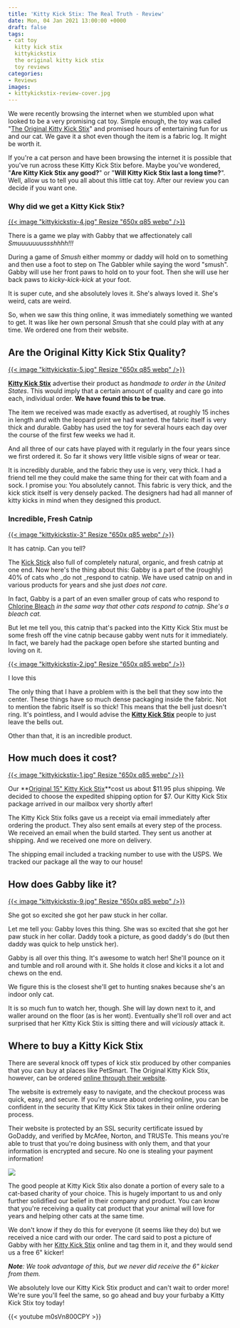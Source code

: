 ```yaml
---
title: 'Kitty Kick Stix: The Real Truth - Review'
date: Mon, 04 Jan 2021 13:00:00 +0000
draft: false
tags:
- cat toy
  kitty kick stix
  kittykickstix
  the original kitty kick stix
  toy reviews
categories:
- Reviews
images:
- kittykickstix-review-cover.jpg
---
```


We were recently browsing the internet when we stumbled upon what looked to be a very promising cat toy. Simple enough, the toy was called "[The Original Kitty Kick Stix](/go/kittykickstix)" and promised hours of entertaining fun for us and our cat. We gave it a shot even though the item is a fabric log. It might be worth it.

If you're a cat person and have been browsing the internet it is possible that you've run across these Kitty Kick Stix before. Maybe you've wondered, "**Are Kitty Kick Stix any good?**" or "**Will Kitty Kick Stix last a long time?**". Well, allow us to tell you all about this little cat toy. After our review you can decide if you want one.

### Why did we get a Kitty Kick Stix?

[{{< image "kittykickstix-4.jpg" Resize "650x q85 webp" />}}](/go/kittykickstix)

There is a game we play with Gabby that we affectionately call _Smuuuuuuussshhhh!!!_

During a game of _Smush_ either mommy or daddy will hold on to something and then use a foot to step on The Gabbler while saying the word "smush". Gabby will use her front paws to hold on to your foot. Then she will use her back paws to _kicky-kick-kick_ at your foot.

It is super cute, and she absolutely loves it. She's always loved it. She's weird, cats are weird.

So, when we saw this thing online, it was immediately something we wanted to get. It was like her own personal _Smush_ that she could play with at any time. We ordered one from their website.

Are the Original Kitty Kick Stix Quality?
-----------------------------------------

[{{< image "kittykickstix-5.jpg" Resize "650x q85 webp" />}}](/go/kittykickstix)

[**Kitty Kick Stix**](/go/kittykickstix) advertise their product as _handmade to order in the United States_. This would imply that a certain amount of quality and care go into each, individual order. **We have found this to be true.**

The item we received was made exactly as advertised, at roughly 15 inches in length and with the leopard print we had wanted. the fabric itself is very thick and durable. Gabby has used the toy for several hours each day over the course of the first few weeks we had it.

And all three of our cats have played with it regularly in the four years since we first ordered it. So far it shows very little visible signs of wear or tear.

It is incredibly durable, and the fabric they use is very, very thick. I had a friend tell me they could make the same thing for their cat with foam and a sock. I promise you: You absolutely cannot. This fabric is very thick, and the kick stick itself is very densely packed. The designers had had all manner of kitty kicks in mind when they designed this product.

### Incredible, Fresh Catnip

[{{< image "kittykickstix-3" Resize "650x q85 webp" />}}](/go/kittykickstix)

It has catnip. Can you tell?

The [Kick Stick](/go/kittykickstix) also full of completely natural, organic, and fresh catnip at one end. Now here's the thing about this: Gabby is a part of the (roughly) 40% of cats who _do not _respond to catnip. We have used catnip on and in various products for years and she just _does not care_.

In fact, Gabby is a part of an even smaller group of cats who respond to [Chlorine Bleach](https://www.floppycats.com/why-do-cats-like-bleach.html) *in the same way that other cats respond to catnip. She's a bleach cat.*

But let me tell you, this catnip that's packed into the Kitty Kick Stix must be some fresh off the vine catnip because gabby went nuts for it immediately. In fact, we barely had the package open before she started bunting and loving on it.

[{{< image "kittykickstix-2.jpg" Resize "650x q85 webp" />}}](/go/kittykickstix)

I love this

The only thing that I have a problem with is the bell that they sow into the center. These things have so much dense packaging inside the fabric. Not to mention the fabric itself is so thick! This means that the bell just doesn't ring. It's pointless, and I would advise the **[Kitty Kick Stix](/go/kittykickstix)** people to just leave the bells out.

Other than that, it is an incredible product.

How much does it cost?
----------------------

[{{< image "kittykickstix-1.jpg" Resize "650x q85 webp" />}}](/go/kittykickstix)

Our **[Original 15" Kitty Kick Stix](/go/kittykickstix)**cost us about $11.95 plus shipping. We decided to choose the expedited shipping option for $7. Our Kitty Kick Stix package arrived in our mailbox very shortly after!

The Kitty Kick Stix folks gave us a receipt via email immediately after ordering the product. They also sent emails at every step of the process. We received an email when the build started. They sent us another at shipping. And we received one more on delivery.

The shipping email included a tracking number to use with the USPS. We tracked our package all the way to our house!

How does Gabby like it?
-----------------------

[{{< image "kittykickstix-9.jpg" Resize "650x q85 webp" />}}](/go/kittykickstix)

She got so excited she got her paw stuck in her collar.

Let me tell you: Gabby loves this thing. She was so excited that she got her paw stuck in her collar. Daddy took a picture, as good daddy's do (but then daddy was quick to help unstick her).

Gabby is all over this thing. It's awesome to watch her! She'll pounce on it and tumble and roll around with it. She holds it close and kicks it a lot and chews on the end.

We figure this is the closest she'll get to hunting snakes because she's an indoor only cat.

It is so much fun to watch her, though. She will lay down next to it, and waller around on the floor (as is her wont). Eventually she'll roll over and act surprised that her Kitty Kick Stix is sitting there and will _viciously_ attack it.

Where to buy a Kitty Kick Stix
------------------------------

There are several knock off types of kick stix produced by other companies that you can buy at places like PetSmart. The Original Kitty Kick Stix, however, can be ordered [online through their website](/go/kittykickstix).

The website is extremely easy to navigate, and the checkout process was quick, easy, and secure. If you're unsure about ordering online, you can be confident in the security that Kitty Kick Stix takes in their online ordering process.

Their website is protected by an SSL security certificate issued by GoDaddy, and verified by McAfee, Norton, and TRUSTe. This means you're able to trust that you're doing business with only them, and that your information is encrypted and secure. No one is stealing your payment information!

[![](https://static.shareasale.com/image/36868/468x60.png)](/go/kittykickstix)

The good people at Kitty Kick Stix also donate a portion of every sale to a cat-based charity of your choice. This is hugely important to us and only further solidified our belief in their company and product. You can know that you're receiving a quality cat product that your animal will love for years and helping other cats at the same time.

We don't know if they do this for everyone (it seems like they do) but we received a nice card with our order. The card said to post a picture of Gabby with her [Kitty Kick Stix](/go/kittykickstix) online and tag them in it, and they would send us a free 6" kicker!

_**Note**: We took advantage of this, but we never did receive the 6" kicker from them._

We absolutely love our Kitty Kick Stix product and can't wait to order more! We're sure you'll feel the same, so go ahead and buy your furbaby a Kitty Kick Stix toy today!

{{< youtube m0sVn800CPY >}}
